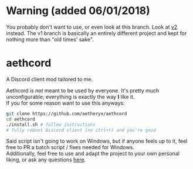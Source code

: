 # Warning (added 06/01/2018)
You probably don't want to use, or even look at this branch. Look at [v2](https://github.com/aetheryx/powercord/tree/v2) instead. The v1 branch is basically an entirely different project and kept for nothing more than "old times' sake".


# aethcord
A Discord client mod tailored to me.

Aethcord is *not* meant to be used by everyone. It's pretty much unconfigurable; everything is exactly the way **I** like it.  
If you for some reason want to use this anyways:
```bash
git clone https://github.com/aetheryx/aethcord
cd aethcord
./install.sh # follow instructions
# fully reboot Discord client (no ctrl+r) and you're good
```  

Said script isn't going to work on Windows, but if anyone feels up to it, feel free to PR a batch script / fixes needed for Windows.  
Additionally, feel free to use and adapt the project to your own personal liking, or ask any questions [here](https://discord.gg/Yphr6WG).  
